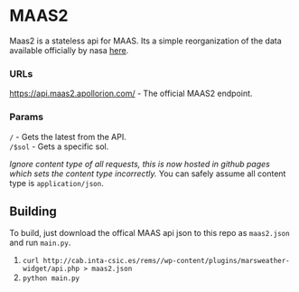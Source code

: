 # MAAS2

Maas2 is a stateless api for MAAS. Its a simple reorganization of the data available officially by nasa [here](http://cab.inta-csic.es/rems//wp-content/plugins/marsweather-widget/api.php).

### URLs
https://api.maas2.apollorion.com/ - The official MAAS2 endpoint.

### Params
`/` - Gets the latest from the API.  
`/$sol` - Gets a specific sol.

*Ignore content type of all requests, this is now hosted in github pages which sets the content type incorrectly.*
You can safely assume all content type is `application/json`.

## Building
To build, just download the offical MAAS api json to this repo as `maas2.json` and run `main.py`.

1. `curl http://cab.inta-csic.es/rems//wp-content/plugins/marsweather-widget/api.php > maas2.json`
2. `python main.py`
